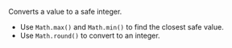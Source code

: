 Converts a value to a safe integer.

- Use `Math.max()` and `Math.min()` to find the closest safe value.
- Use `Math.round()` to convert to an integer.